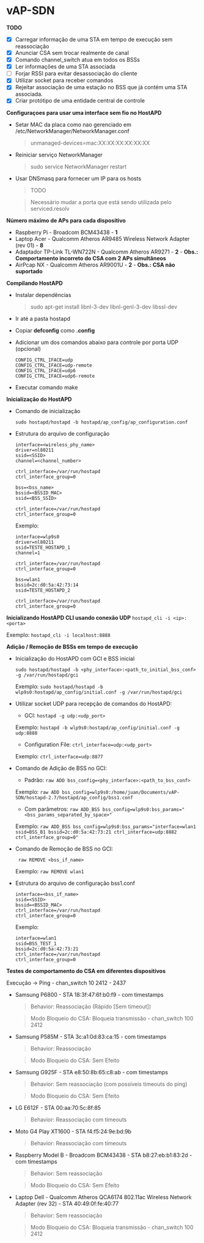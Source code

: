 # vAP-SDN

**TODO**
- [X] Carregar informação de uma STA em tempo de execução sem reassociação
- [X] Anunciar CSA sem trocar realmente de canal
- [X] Comando channel_switch atua em todos os BSSs
- [X] Ler informações de uma STA associada
- [ ] Forjar RSSI para evitar desassociação do cliente
- [X] Utilizar socket para receber comandos
- [X] Rejeitar associação de uma estação no BSS que já contém uma STA associada.
- [X] Criar protótipo de uma entidade central de controle

**Configuraçoes para usar uma interface sem fio no HostAPD**
- Setar MAC da placa como nao gerenciado em /etc/NetworkManager/NetworkManager.conf

  > unmanaged-devices=mac:XX:XX:XX:XX:XX:XX
- Reiniciar serviço NetworkManager

  > sudo service NetworkManager restart
- Usar DNSmasq para fornecer um IP para os hosts

  > TODO
  
  > Necessário mudar a porta que está sendo utilizada pelo serviced.resolv
  
**Número máximo de APs para cada dispositivo**
- Raspberry Pi - Broadcom BCM43438 - **1**
- Laptop Acer - Qualcomm Atheros AR9485 Wireless Network Adapter (rev 01) - **8**
- Adaptador TP-Link TL-WN722N - Qualcomm Atheros AR9271 - **2** - **Obs.: Comportamento incorreto do CSA com 2 APs simultâneos**
- AirPcap NX - Qualcomm Atheros AR9001U - **2** -  **Obs.: CSA não suportado**

**Compilando HostAPD**
- Instalar dependências
  > sudo apt-get install libnl-3-dev libnl-genl-3-dev libssl-dev

- Ir até a pasta hostapd
- Copiar **defconfig** como **.config**

- Adicionar um dos comandos abaixo para controle por porta UDP (opcional)

  ``` 
  CONFIG_CTRL_IFACE=udp
  CONFIG_CTRL_IFACE=udp-remote
  CONFIG_CTRL_IFACE=udp6
  CONFIG_CTRL_IFACE=udp6-remote 
  ```

- Executar comando make

**Inicialização do HostAPD**
- Comando de inicialização

  ```sudo hostapd/hostapd -b hostapd/ap_config/ap_configuration.conf ```

- Estrutura do arquivo de configuração
  ```
  interface=<wireless_phy_name>
  driver=nl80211
  ssid=<SSID>
  channel=<channel_number>

  ctrl_interface=/var/run/hostapd
  ctrl_interface_group=0

  bss=<bss_name>
  bssid=<BSSID_MAC>
  ssid=<BSS_SSID>

  ctrl_interface=/var/run/hostapd
  ctrl_interface_group=0
  ```

  Exemplo:
  
  ```
  interface=wlp9s0
  driver=nl80211
  ssid=TESTE_HOSTAPD_1
  channel=1

  ctrl_interface=/var/run/hostapd
  ctrl_interface_group=0

  bss=wlan1
  bssid=2c:d0:5a:42:73:14
  ssid=TESTE_HOSTAPD_2

  ctrl_interface=/var/run/hostapd
  ctrl_interface_group=0
  ```

**Inicializando HostAPD CLI usando conexão UDP**
  ``` hostapd_cli -i <ip>:<porta> ```

  Exemplo: ``` hostapd_cli -i localhost:8888 ```


**Adição / Remoção de BSSs em tempo de execução**
- Inicialização do HostAPD com GCI e BSS inicial

  ```sudo hostapd/hostapd -b <phy_interface>:<path_to_initial_bss_conf> -g /var/run/hostapd/gci```
  
  Exemplo: ```sudo hostapd/hostapd -b wlp9s0:hostapd/ap_config/initial.conf -g /var/run/hostapd/gci```
  
- Utilizar socket UDP para recepção de comandos do HostAPD:

  - GCI:
  ```hostapd -g udp:<udp_port>```
  
  Exemplo: ```hostapd -b wlp9s0:hostapd/ap_config/initial.conf -g udp:8888```
  
  - Configuration File:
  ```ctrl_interface=udp:<udp_port>```
  
  Exemplo: ```ctrl_interface=udp:8877```
  
- Comando de Adição de BSS no GCI:

  - Padrão:
  ``` raw ADD bss_config=<phy_interface>:<path_to_bss_conf> ```
  
  Exemplo: 
  ``` raw ADD bss_config=wlp9s0:/home/juan/Documents/vAP-SDN/hostapd-2.7/hostapd/ap_config/bss1.conf ```

  - Com parâmetros:
  ``` raw ADD_BSS bss_config=wlp9s0:bss_params="<bss_params_separated_by_space>" ```

  Exemplo:
  ``` raw ADD_BSS bss_config=wlp9s0:bss_params="interface=wlan1 ssid=BSS_B1 bssid=2c:d0:5a:42:73:21 ctrl_interface=udp:8882 ctrl_interface_group=0" ```

- Comando de Remoção de BSS no GCI:

  ``` raw REMOVE <bss_if_name>```
  
  Exemplo: 
  ``` raw REMOVE wlan1 ```
- Estrutura do arquivo de configuração bss1.conf
  ```
  interface=<bss_if_name>
  ssid=<SSID>
  bssid=<BSSID_MAC>
  ctrl_interface=/var/run/hostapd
  ctrl_interface_group=0
  ```
  
  Exemplo:
  ```
  interface=wlan1
  ssid=BSS_TEST_1
  bssid=2c:d0:5a:42:73:21
  ctrl_interface=/var/run/hostapd
  ctrl_interface_group=0
  ```

**Testes de comportamento do CSA em diferentes dispositivos**

  Execução -> Ping - chan_switch 10 2412 - 2437

- Samsung P6800 - STA 18:3f:47:6f:b0:f9 - com timestamps
  > Behavior: Reassociação (Rápido [Sem timeout])

  > Modo Bloqueio do CSA: Bloqueia transmissão - chan_switch 100 2412

- Samsung P585M - STA 3c:a1:0d:83:ca:15 - com timestamps
  > Behavior: Reassociação
  
  > Modo Bloqueio do CSA: Sem Efeito

- Samsung G925F - STA e8:50:8b:65:c8:ab - com timestamps
  > Behavior: Sem reassociação (com possíveis timeouts do ping)
  
  > Modo Bloqueio do CSA: Sem Efeito

- LG E612F - STA 00:aa:70:5c:8f:85
  > Behavior: Reassociação com timeouts

- Moto G4 Play XT1600 - STA f4:f5:24:9e:bd:9b
  > Behavior: Reassociação com timeouts

- Raspberry Model B - Broadcom BCM43438 - STA b8:27:eb:b1:83:2d  - com timestamps
  > Behavior: Sem reassociação
  
  > Modo Bloqueio do CSA: Sem Efeito

- Laptop Dell - Qualcomm Atheros QCA6174 802.11ac Wireless Network Adapter (rev 32) - STA 40:49:0f:fe:40:77
  > Behavior: Sem reassociação
  
  > Modo Bloqueio do CSA: Bloqueia transmissão - chan_switch 100 2412
